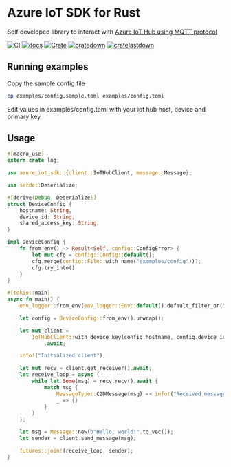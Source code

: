 # Azure IoT SDK for Rust

Self developed library to interact with [Azure IoT Hub using MQTT protocol](https://docs.microsoft.com/en-us/azure/iot-hub/iot-hub-mqtt-support)

![CI](https://github.com/damienpontifex/azure-iot-sdk-rs/workflows/CI/badge.svg)
[![docs](https://docs.rs/azure_iot_sdk/badge.svg)](https://docs.rs/azure_iot_sdk)
[![Crate](https://img.shields.io/crates/v/azure_iot_sdk.svg)](https://crates.io/crates/azure_iot_sdk)
[![cratedown](https://img.shields.io/crates/d/azure_iot_sdk.svg)](https://crates.io/crates/azure_iot_sdk)
[![cratelastdown](https://img.shields.io/crates/dv/azure_iot_sdk.svg)](https://crates.io/crates/azure_iot_sdk)

## Running examples
Copy the sample config file
```bash
cp examples/config.sample.toml examples/config.toml
```

Edit values in examples/config.toml with your iot hub host, device and primary key

## Usage

```rust
#[macro_use]
extern crate log;

use azure_iot_sdk::{client::IoTHubClient, message::Message};

use serde::Deserialize;

#[derive(Debug, Deserialize)]
struct DeviceConfig {
    hostname: String,
    device_id: String,
    shared_access_key: String,
}

impl DeviceConfig {
    fn from_env() -> Result<Self, config::ConfigError> {
        let mut cfg = config::Config::default();
        cfg.merge(config::File::with_name("examples/config"))?;
        cfg.try_into()
    }
}

#[tokio::main]
async fn main() {
    env_logger::from_env(env_logger::Env::default().default_filter_or("info")).init();

    let config = DeviceConfig::from_env().unwrap();

    let mut client =
        IoTHubClient::with_device_key(config.hostname, config.device_id, config.shared_access_key)
            .await;

    info!("Initialized client");

    let mut recv = client.get_receiver().await;
    let receive_loop = async {
        while let Some(msg) = recv.recv().await {
            match msg {
                MessageType::C2DMessage(msg) => info!("Received message {:?}", msg),
                _ => {}
            }
        }
    };

    let msg = Message::new(b"Hello, world!".to_vec());
    let sender = client.send_message(msg);

    futures::join!(receive_loop, sender);
}
```
